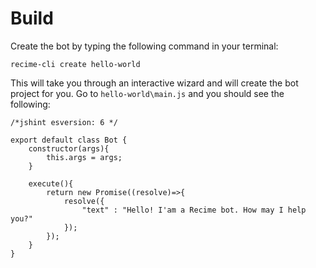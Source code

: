 # Build

Create the bot by typing the following command in your terminal:

```
recime-cli create hello-world

```

This will take you through an interactive wizard and will create the bot project for you. Go to `hello-world\main.js` and you should see the following:

```
/*jshint esversion: 6 */

export default class Bot {
	constructor(args){
		this.args = args;
	}

	execute(){
		return new Promise((resolve)=>{
			resolve({
				"text" : "Hello! I'am a Recime bot. How may I help you?"
			});
		});
	}
}

```

